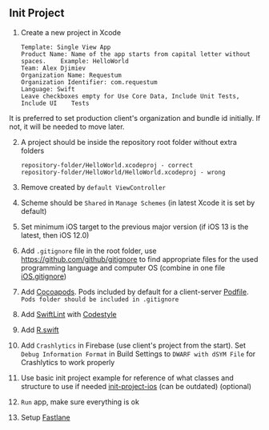 ## Init Project

1. Create a new project in Xcode <br>

	```
	Template: Single View App
	Product Name: Name of the app starts from capital letter without spaces. 	Example: HelloWorld
	Team: Alex Djimiev
	Organization Name: Requestum
	Organization Identifier: com.requestum
	Language: Swift
	Leave checkboxes empty for Use Core Data, Include Unit Tests, Include UI 	Tests
	```
It is preferred to set production client's organization and bundle id initially. If not, it will be needed to move later.

2. A project should be inside the repository root folder without extra folders

	```
	repository-folder/HelloWorld.xcodeproj - correct
	repository-folder/HelloWorld/HelloWorld.xcodeproj - wrong
	```

3. Remove created by `default ViewController`

4. Scheme should be `Shared` in `Manage Schemes` (in latest Xcode it is set by default)

5. Set minimum iOS target to the previous major version (if iOS 13 is the latest, then iOS 12.0)

6. Add `.gitignore` file in the root folder, use https://github.com/github/gitignore to find appropriate files for the used programming language and computer OS (combine in one file [iOS.gitignore](./iOS.gitignore))

7. Add [Cocoapods](https://cocoapods.org). Pods included by default for a client-server [Podfile](./Podfile). `Pods folder should be included in .gitignore` 

8. Add [SwiftLint](https://github.com/realm/SwiftLint) with [Codestyle](../Codestyle)

9. Add [R.swift](https://github.com/mac-cain13/R.swift)

10. Add `Crashlytics` in Firebase (use client's project from the start). Set `Debug Information Format` in Build Settings to `DWARF with dSYM File` for Crashlytics to work properly

11. Use basic init project example for reference of what classes and structure to use if needed [init-project-ios](./init-project-ios) (can be outdated) (optional)

12. `Run` app, make sure everything is ok

13. Setup [Fastlane](../CD)